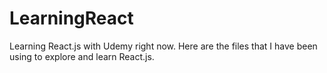 # LearningReact
Learning React.js with Udemy right now. Here are the files that I have been using to explore and learn React.js.

